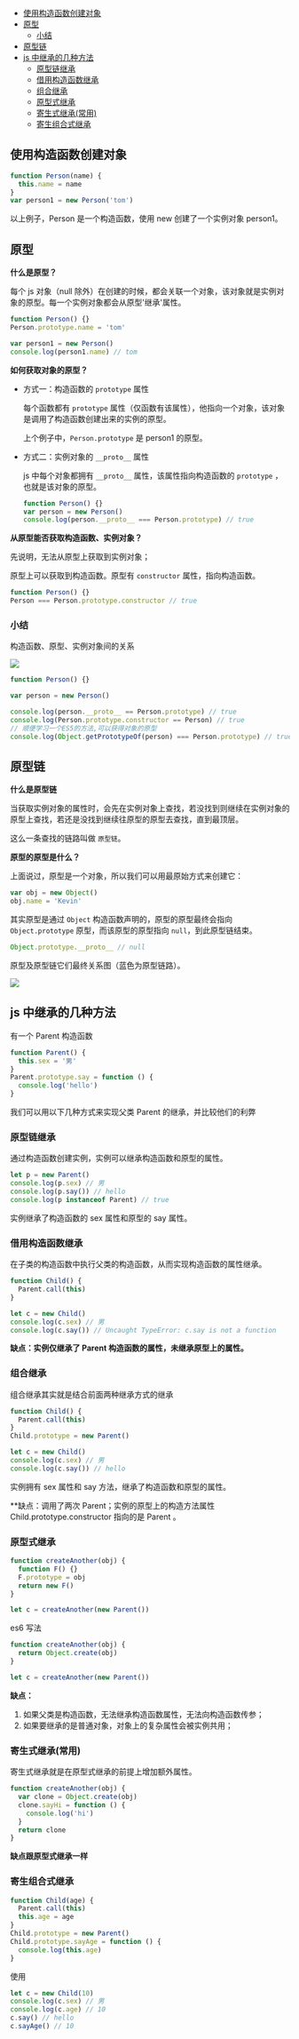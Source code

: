 - [使用构造函数创建对象](#使用构造函数创建对象)
- [原型](#原型)
  - [小结](#小结)
- [原型链](#原型链)
- [js 中继承的几种方法](#js-中继承的几种方法)
  - [原型链继承](#原型链继承)
  - [借用构造函数继承](#借用构造函数继承)
  - [组合继承](#组合继承)
  - [原型式继承](#原型式继承)
  - [寄生式继承(常用)](#寄生式继承常用)
  - [寄生组合式继承](#寄生组合式继承)

## 使用构造函数创建对象

```javascript
function Person(name) {
  this.name = name
}
var person1 = new Person('tom')
```

以上例子，Person 是一个构造函数，使用 new 创建了一个实例对象 person1。

## 原型

**什么是原型？**

每个 js 对象（null 除外）在创建的时候，都会关联一个对象，该对象就是实例对象的原型。每一个实例对象都会从原型'继承'属性。

```javascript
function Person() {}
Person.prototype.name = 'tom'

var person1 = new Person()
console.log(person1.name) // tom
```

**如何获取对象的原型？**

- 方式一：构造函数的 `prototype` 属性

  每个函数都有 `prototype` 属性（仅函数有该属性），他指向一个对象，该对象是调用了构造函数创建出来的实例的原型。

  上个例子中，`Person.prototype` 是 person1 的原型。

- 方式二：实例对象的 `__proto__` 属性

  js 中每个对象都拥有 `__proto__` 属性，该属性指向构造函数的 `prototype` ，也就是该对象的原型。

  ```javascript
  function Person() {}
  var person = new Person()
  console.log(person.__proto__ === Person.prototype) // true
  ```

**从原型能否获取构造函数、实例对象？**

先说明，无法从原型上获取到实例对象；

原型上可以获取到构造函数。原型有 `constructor` 属性，指向构造函数。

```javascript
function Person() {}
Person === Person.prototype.constructor // true
```

### 小结

构造函数、原型、实例对象间的关系

![](../image/base/prototype3.png)

```javascript
function Person() {}

var person = new Person()

console.log(person.__proto__ == Person.prototype) // true
console.log(Person.prototype.constructor == Person) // true
// 顺便学习一个ES5的方法,可以获得对象的原型
console.log(Object.getPrototypeOf(person) === Person.prototype) // true
```

## 原型链

**什么是原型链**

当获取实例对象的属性时，会先在实例对象上查找，若没找到则继续在实例对象的原型上查找，若还是没找到继续往原型的原型去查找，直到最顶层。

这么一条查找的链路叫做 `原型链`。

**原型的原型是什么？**

上面说过，原型是一个对象，所以我们可以用最原始方式来创建它：

```javascript
var obj = new Object()
obj.name = 'Kevin'
```

其实原型是通过 `Object` 构造函数声明的，原型的原型最终会指向 `Object.prototype` 原型，而该原型的原型指向 `null`，到此原型链结束。

```javascript
Object.prototype.__proto__ // null
```

原型及原型链它们最终关系图（蓝色为原型链路）。

![](../image/base/prototype5.png)

## js 中继承的几种方法

有一个 Parent 构造函数

```javascript
function Parent() {
  this.sex = '男'
}
Parent.prototype.say = function () {
  console.log('hello')
}
```

我们可以用以下几种方式来实现父类 Parent 的继承，并比较他们的利弊

### 原型链继承

通过构造函数创建实例，实例可以继承构造函数和原型的属性。

```javascript
let p = new Parent()
console.log(p.sex) // 男
console.log(p.say()) // hello
console.log(p instanceof Parent) // true
```

实例继承了构造函数的 sex 属性和原型的 say 属性。

### 借用构造函数继承

在子类的构造函数中执行父类的构造函数，从而实现构造函数的属性继承。

```javascript
function Child() {
  Parent.call(this)
}

let c = new Child()
console.log(c.sex) // 男
console.log(c.say()) // Uncaught TypeError: c.say is not a function
```

**缺点：实例仅继承了 Parent 构造函数的属性，未继承原型上的属性。**

### 组合继承

组合继承其实就是结合前面两种继承方式的继承

```javascript
function Child() {
  Parent.call(this)
}
Child.prototype = new Parent()

let c = new Child()
console.log(c.sex) // 男
console.log(c.say()) // hello
```

实例拥有 sex 属性和 say 方法，继承了构造函数和原型的属性。

\*\*缺点：调用了两次 Parent；实例的原型上的构造方法属性 Child.prototype.constructor 指向的是 Parent 。

### 原型式继承

```javascript
function createAnother(obj) {
  function F() {}
  F.prototype = obj
  return new F()
}

let c = createAnother(new Parent())
```

es6 写法

```javascript
function createAnother(obj) {
  return Object.create(obj)
}

let c = createAnother(new Parent())
```

**缺点：**

1. 如果父类是构造函数，无法继承构造函数属性，无法向构造函数传参；
2. 如果要继承的是普通对象，对象上的复杂属性会被实例共用；

### 寄生式继承(常用)

寄生式继承就是在原型式继承的前提上增加额外属性。

```javascript
function createAnother(obj) {
  var clone = Object.create(obj)
  clone.sayHi = function () {
    console.log('hi')
  }
  return clone
}
```

**缺点跟原型式继承一样**

### 寄生组合式继承

```javascript
function Child(age) {
  Parent.call(this)
  this.age = age
}
Child.prototype = new Parent()
Child.prototype.sayAge = function () {
  console.log(this.age)
}
```

使用

```javascript
let c = new Child(10)
console.log(c.sex) // 男
console.log(c.age) // 10
c.say() // hello
c.sayAge() // 10
```
